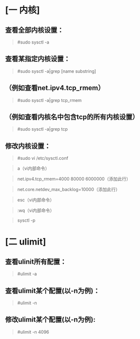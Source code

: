[一 内核]
===================================

查看全部内核设置：
-----------------------------------

>#sudo sysctl -a

查看某指定内核设置：
----------------------------------------

>#sudo sysctl -a|grep [name substring]

（例如查看net.ipv4.tcp_rmem）
----------------------------------------

>#sudo sysctl -a|grep tcp_rmem

（例如查看内核名中包含tcp的所有内核设置）
----------------------------------------

>#sudo sysctl -a|grep tcp

修改内核设置：
----------------------------------------

>#sudo vi /etc/sysctl.conf


>a（vi内部命令）


>net.ipv4.tcp_rmem=4000 80000 6000000（添加此行）


>net.core.netdev_max_backlog=10000（添加此行）


>esc（vi内部命令）


>:wq（vi内部命令）


>sysctl -p


[二 ulimit]
=======================================

查看ulinit所有配置：
----------------------------------------
>#ulimit -a

查看ulimit某个配置(以-n为例)：
----------------------------------------
>#ulimit -n 

修改ulimit某个配置(以-n为例):
----------------------------------------

>#ulimit -n 4096


